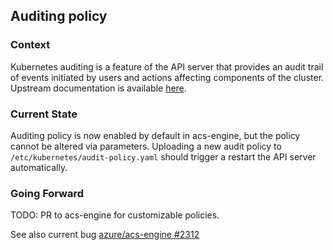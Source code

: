 ## Auditing policy
### Context
Kubernetes auditing is a feature of the API server that provides an audit trail of events initiated by users and actions affecting components of the cluster. Upstream documentation is available [here](https://kubernetes.io/docs/tasks/debug-application-cluster/audit/).

### Current State
Auditing policy is now enabled by default in acs-engine, but the policy cannot be altered via parameters. Uploading a new audit policy to `/etc/kubernetes/audit-policy.yaml` should trigger a restart the API server automatically.

### Going Forward
TODO: PR to acs-engine for customizable policies.

See also current bug [azure/acs-engine #2312](https://github.com/Azure/acs-engine/issues/2312)
